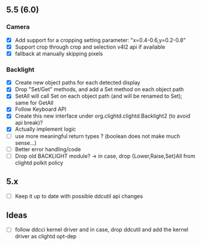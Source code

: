 ## 5.5 (6.0)

### Camera
- [x] Add support for a cropping setting parameter: "x=0.4-0.6,y=0.2-0.8"
- [x] Support crop through crop and selection v4l2 api if available
- [x] fallback at manually skipping pixels
 
### Backlight
- [x] Create new object paths for each detected display
- [x] Drop "Set/Get" methods, and add a Set method on each object path
- [x] SetAll will call Set on each object path (and will be renamed to Set); same for GetAll
- [x] Follow Keyboard API
- [x] Create this new interface under org.clightd.clightd.Backlight2 (to avoid api break)?
- [x] Actually implement logic
- [ ] use more meaningful return types ? (boolean does not make much sense...)
- [ ] Better error handling/code
- [ ] Drop old BACKLIGHT module? -> in case, drop {Lower,Raise,Set}All from clightd polkit policy

## 5.x
- [ ] Keep it up to date with possible ddcutil api changes

## Ideas
- [ ] follow ddcci kernel driver and in case, drop ddcutil and add the kernel driver as clightd opt-dep

